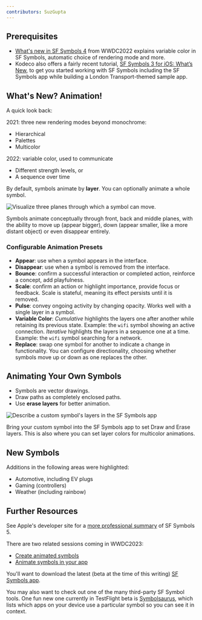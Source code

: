```yaml
---
contributors: SuzGupta
---
```


## Prerequisites

- [What's new in SF Symbols 4](https://developer.apple.com/videos/play/wwdc2022/10157) from WWDC2022 explains variable color in SF Symbols, automatic choice of rendering mode and more. 
- Kodeco also offers a fairly recent tutorial, [SF Symbols 3 for iOS: What’s New](https://www.kodeco.com/28867639-sf-symbols-3-for-ios-what-s-new), to get you started working with SF Symbols including the SF Symbols app while building a London Transport-themed sample app.

## What's New? Animation!

A quick look back:

2021: three new rendering modes beyond monochrome:
- Hierarchical
- Palettes
- Multicolor 

2022: variable color, used to communicate
- Different strength levels, or
- A sequence over time

By default, symbols animate by **layer**. You can optionally animate a whole symbol.

![Visualize three planes through which a symbol can move.](../../../images/notes/wwdc23/10197/FrontMiddleBackLayers.png "Visualize three planes through which a symbol can move.")

Symbols animate conceptually through front, back and middle planes, with the ability to move up (appear bigger), down (appear smaller, like a more distant object) or even disappear entirely.

### Configurable Animation Presets

- **Appear**: use when a symbol appears in the interface.
- **Disappear**: use when a symbol is removed from the interface.
- **Bounce**: confirm a successful interaction or completed action, reinforce a concept, add playfulness.
- **Scale**: confirm an action or highlight importance, provide focus or feedback. Scale is stateful, meaning its effect persists until it is removed.
- **Pulse**: convey ongoing activity by changing opacity. Works well with a single layer in a symbol.
- **Variable Color**: _Cumulative_ highlights the layers one after another while retaining its previous state. Example: the `wifi` symbol showing an active connection. _Iterative_ highlights the layers in a sequence one at a time. Example: the `wifi` symbol searching for a network.
- **Replace**: swap one symbol for another to indicate a change in functionality. You can configure directionality, choosing whether symbols move up or down as one replaces the other.

## Animating Your Own Symbols

- Symbols are vector drawings. 
- Draw paths as completely enclosed paths.
- Use **erase layers** for better animation.

![Describe a custom symbol's layers in the SF Symbols app](../../../images/notes/wwdc23/10197/CustomSymbolLayersInApp.png "Describe a custom symbol's layers in the SF Symbols app")

Bring your custom symbol into the SF Symbols app to set Draw and Erase layers. This is also where you can set layer colors for multicolor animations.

## New Symbols

Additions in the following areas were highlighted:
- Automotive, including EV plugs
- Gaming (controllers)
- Weather (including rainbow)

## Further Resources

See Apple's developer site for a [more professional summary](https://developer.apple.com/sf-symbols/) of SF Symbols 5.

There are two related sessions coming in WWDC2023:

- [Create animated symbols](https://developer.apple.com/wwdc23/10257)
- [Animate symbols in your app](https://developer.apple.com/wwdc23/10258)

You'll want to download the latest (beta at the time of this writing) [SF Symbols app](https://developer.apple.com/sf-symbols/).

You may also want to check out one of the many third-party SF Symbol tools. One fun new one currently in TestFlight beta is [Symbolsaurus](https://testflight.apple.com/join/37LGuo07), which lists which apps on your device use a particular symbol so you can see it in context.